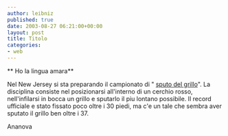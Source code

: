 ```yaml
---
author: leibniz
published: true
date: 2003-08-27 06:21:00+00:00
layout: post
title: Titolo
categories:
- web
---
```


 ** Ho la lingua amara**

Nel New Jersey si sta preparando il campionato di " [ sputo del grillo](http://www.ananova.com/news/story/sm_813183.html?menu=news.quirkies)". La disciplina consiste nel posizionarsi all'interno di un cerchio rosso, nell'infilarsi in bocca un grillo e sputarlo il piu lontano possibile. Il record ufficiale e stato fissato poco oltre i 30 piedi, ma c'e un tale che sembra aver sputato il grillo ben oltre i 37.

Ananova
